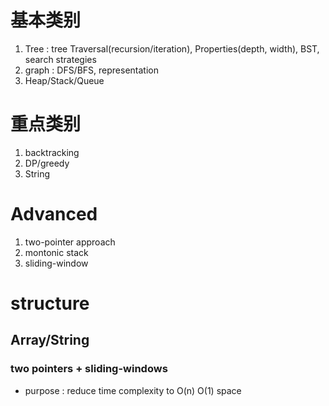 # 基本类别
1. Tree : tree Traversal(recursion/iteration), Properties(depth, width), BST, search strategies
2. graph : DFS/BFS, representation
3. Heap/Stack/Queue

# 重点类别
1. backtracking
2. DP/greedy
3. String

# Advanced 
1. two-pointer approach
2. montonic stack
3. sliding-window

# structure
## Array/String
### two pointers + sliding-windows
* purpose : reduce time complexity to O(n) O(1) space 